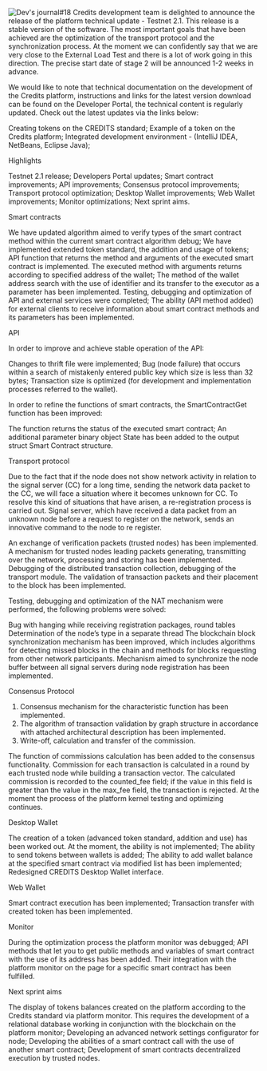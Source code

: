 ![Dev's journal#18](https://credits.com/uploads/ap/news/951f744448b54febb94bfd3c5dc7beb0.jpg)
Credits development team is delighted to announce the release of the platform technical update - Testnet 2.1. This release is a stable version of the software. The most important goals that have been achieved are the optimization of the transport protocol and the synchronization process. At the moment we can confidently say  that we are very close to the External Load Test and there is a lot of work going in this direction. The precise start date of stage 2  will be announced 1-2 weeks in advance.
 
We would like to note that technical documentation on the development of the Credits platform, instructions and links for the latest version download can be found on the Developer Portal, the technical content is regularly updated.
Check out the latest updates via the links below:
 

Creating tokens on the CREDITS standard;
Example of a token on the Credits platform;
Integrated development environment - (IntelliJ IDEA, NetBeans, Eclipse Java);
 
Highlights
 

Testnet 2.1 release;
Developers Portal updates;
Smart contract improvements;
API improvements;
Consensus protocol improvements;
Transport protocol optimization;
Desktop Wallet improvements;
Web Wallet improvements;
Monitor optimizations;
Next sprint aims.
 
Smart contracts
 
We have updated algorithm aimed to verify types of the smart contract method within the current smart contract algorithm debug;
We have implemented extended token standard, the addition and usage of tokens;
API function that returns the method and arguments of the executed smart contract is implemented. The executed method with arguments returns according to specified address of the wallet;
The method of the wallet address search with the use of identifier and its transfer to the executor as a parameter has been implemented. Testing, debugging and optimization of API and external services were completed;
The ability (API method added) for external clients to receive information about smart contract methods and its parameters has been implemented.
 
API
 

In order to improve and achieve stable operation of the API:
 

Changes to thrift file were implemented;
Bug (node failure) that occurs within a search of mistakenly entered public key which size is less than 32 bytes;
Transaction size is optimized (for development and implementation processes referred to the wallet).
 
In order to refine the functions of smart contracts, the SmartContractGet function has been improved:
 

The function returns the status of the executed smart contract;
An additional parameter binary object State has been added to the output struct Smart Contract structure.
 
Transport protocol
 
Due to the fact that if the node does not show network activity in relation to the signal server (CC) for a long time, sending the network data packet to the CC, we will face a situation where it becomes unknown for CC. To resolve this kind of situations that have arisen, a re-registration process is carried out. Signal server, which have received a  data packet from an unknown node before a request to register on the network, sends an innovative command to the node to re register.
 
An exchange of verification packets (trusted nodes) has been implemented.
A mechanism for trusted nodes leading packets generating, transmitting over the network, processing and storing has been implemented.
Debugging of the distributed transaction collection, debugging of the transport module.
The validation of transaction packets and their placement to the block has been implemented.
 
Testing, debugging and optimization of the NAT mechanism were performed, the following problems were solved:
 

Bug with hanging while receiving registration packages, round tables
Determination of the node’s type in a separate thread
The blockchain block synchronization mechanism has been improved, which includes algorithms for detecting missed blocks in the chain and methods for blocks requesting from other network participants.
Mechanism aimed to synchronize the node buffer between all signal servers during node registration has been implemented.
 
Consensus Protocol
 
1) Consensus mechanism for the characteristic function has been implemented.
2) The algorithm of transaction validation by graph structure in accordance with attached architectural description has been implemented.
3) Write-off, calculation and transfer of the commission.
 
The function of commissions calculation has been added to the consensus functionality. Commission for each transaction is calculated in a round by each trusted node while building a transaction vector. The calculated commission is recorded to the counted_fee field; if the value in this field is greater than the value in the max_fee field, the transaction is rejected.
At the moment the process of the platform kernel testing and optimizing continues.
 
Desktop Wallet
 
The creation of a token (advanced token standard, addition and use) has been worked out. At the moment, the ability is not implemented;
The ability to send tokens between wallets is added;
The ability to add wallet balance at the specified smart contract via modified list has been implemented;
Redesigned CREDITS Desktop Wallet interface.
 
Web Wallet
 

Smart contract execution has been implemented;
Transaction transfer with created token has been implemented.
 
Monitor
 
During the optimization process the platform monitor was debugged;
API methods that let you to get public methods and variables of  smart contract with the use of its address has been added. Their integration with the platform monitor on the page for a specific smart contract has been fulfilled.
 
Next sprint aims

The display of tokens balances created on the platform according to the Credits standard via platform monitor. This requires the development of a relational database working in conjunction with the blockchain on the platform monitor;
Developing an advanced network settings configurator for node;
Developing the abilities of  a smart contract call with the use of another smart contract;
Development of smart contracts decentralized execution by trusted nodes.